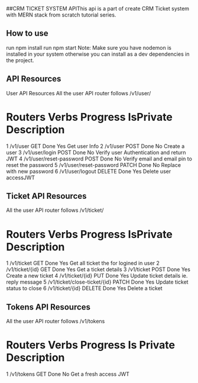##CRM TICKET SYSTEM APIThis api is a part of create CRM Ticket system with MERN stack from scratch tutorial series.

## How to use

run npm install
run npm start
Note: Make sure you have nodemon is installed in your system otherwise you can install as a dev dependencies in the project.

## API Resources

User API Resources
All the user API router follows /v1/user/

# Routers                       Verbs           Progress        IsPrivate          Description

1 /v1/user                       GET            Done            Yes                 Get user Info
2 /v1/user                       POST           Done            No                  Create a user
3 /v1/user/login                 POST           Done            No                  Verify user Authentication and return JWT
4 /v1/user/reset-password        POST           Done            No                  Verify email and email pin to reset the password
5 /v1/user/reset-password        PATCH          Done            No                  Replace with new password
6 /v1/user/logout                DELETE         Done            Yes                 Delete user accessJWT

## Ticket API Resources
All the user API router follows /v1/ticket/

# Routers                        Verbs    Progress   IsPrivate            Description
1 /v1/ticket                      GET       Done       Yes             Get all ticket the for logined in user 
2 /v1/ticket/{id}                 GET       Done       Yes             Get a ticket details
3 /v1/ticket                      POST      Done       Yes             Create a new ticket
4 /v1/ticket/{id}                 PUT       Done       Yes             Update ticket details ie. reply message
5 /v1/ticket/close-ticket/{id}    PATCH     Done       Yes             Update ticket status to close
6 /v1/ticket/{id}                 DELETE    Done       Yes             Delete a ticket

## Tokens API Resources
All the user API router follows /v1/tokens

# Routers Verbs Progress Is Private Description

1 /v1/tokens GET Done No Get a fresh access JWT

